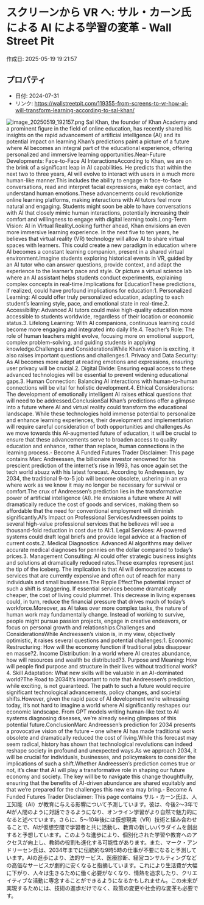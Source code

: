 # スクリーンから VR へ: サル・カーン氏による AI による学習の変革 - Wall Street Pit

作成日: 2025-05-19 19:21:57

## プロパティ

- 日付: 2024-07-31
- リンク: https://wallstreetpit.com/119355-from-screens-to-vr-how-ai-will-transform-learning-according-to-sal-khan/

![image_20250519_192157.png](../assets/image_20250519_192157.png)
Sal Khan, the founder of Khan Academy and a prominent figure in the field of online education, has recently shared his insights on the rapid advancement of artificial intelligence (AI) and its potential impact on learning.Khan’s predictions paint a picture of a future where AI becomes an integral part of the educational experience, offering personalized and immersive learning opportunities.Near-Future Developments: Face-to-Face AI InteractionsAccording to Khan, we are on the brink of a significant leap in AI capabilities. He predicts that within the next two to three years, AI will evolve to interact with users in a much more human-like manner.This includes the ability to engage in face-to-face conversations, read and interpret facial expressions, make eye contact, and understand human emotions.These advancements could revolutionize online learning platforms, making interactions with AI tutors feel more natural and engaging. Students might soon be able to have conversations with AI that closely mimic human interactions, potentially increasing their comfort and willingness to engage with digital learning tools.Long-Term Vision: AI in Virtual RealityLooking further ahead, Khan envisions an even more immersive learning experience. In the next five to ten years, he believes that virtual reality (VR) technology will allow AI to share virtual spaces with learners. This could create a new paradigm in education where AI becomes a constant learning companion, present in a shared virtual environment.Imagine students exploring historical events in VR, guided by an AI tutor who can answer questions, provide context, and adapt the experience to the learner’s pace and style. Or picture a virtual science lab where an AI assistant helps students conduct experiments, explaining complex concepts in real-time.Implications for EducationThese predictions, if realized, could have profound implications for education:1. Personalized Learning: AI could offer truly personalized education, adapting to each student’s learning style, pace, and emotional state in real-time.2. Accessibility: Advanced AI tutors could make high-quality education more accessible to students worldwide, regardless of their location or economic status.3. Lifelong Learning: With AI companions, continuous learning could become more engaging and integrated into daily life.4. Teacher’s Role: The role of human teachers might evolve, focusing more on emotional support, complex problem-solving, and guiding students in applying knowledge.Challenges and ConsiderationsWhile Khan’s vision is exciting, it also raises important questions and challenges:1. Privacy and Data Security: As AI becomes more adept at reading emotions and expressions, ensuring user privacy will be crucial.2. Digital Divide: Ensuring equal access to these advanced technologies will be essential to prevent widening educational gaps.3. Human Connection: Balancing AI interactions with human-to-human connections will be vital for holistic development.4. Ethical Considerations: The development of emotionally intelligent AI raises ethical questions that will need to be addressed.ConclusionSal Khan’s predictions offer a glimpse into a future where AI and virtual reality could transform the educational landscape. While these technologies hold immense potential to personalize and enhance learning experiences, their development and implementation will require careful consideration of both opportunities and challenges.As we move towards this AI-augmented future of education, it will be crucial to ensure that these advancements serve to broaden access to quality education and enhance, rather than replace, human connections in the learning process.- Become A Funded Futures Trader
Disclaimer: This page contains Marc Andreessen, the billionaire investor renowned for his prescient prediction of the internet’s rise in 1993, has once again set the tech world abuzz with his latest forecast. According to Andreessen, by 2034, the traditional 9-to-5 job will become obsolete, ushering in an era where work as we know it may no longer be necessary for survival or comfort.The crux of Andreessen’s prediction lies in the transformative power of artificial intelligence (AI). He envisions a future where AI will dramatically reduce the cost of goods and services, making them so affordable that the need for conventional employment will diminish significantly.AI’s Impact on Professional ServicesAndreessen points to several high-value professional services that he believes will see a thousand-fold reduction in cost due to AI:1. Legal Services: AI-powered systems could draft legal briefs and provide legal advice at a fraction of current costs.2. Medical Diagnostics: Advanced AI algorithms may deliver accurate medical diagnoses for pennies on the dollar compared to today’s prices.3. Management Consulting: AI could offer strategic business insights and solutions at dramatically reduced rates.These examples represent just the tip of the iceberg. The implication is that AI will democratize access to services that are currently expensive and often out of reach for many individuals and small businesses.The Ripple EffectThe potential impact of such a shift is staggering. If essential services become dramatically cheaper, the cost of living could plummet. This decrease in living expenses could, in turn, reduce the financial pressure that drives much of today’s workforce.Moreover, as AI takes over more complex tasks, the nature of human work may fundamentally change. Instead of working to survive, people might pursue passion projects, engage in creative endeavors, or focus on personal growth and relationships.Challenges and ConsiderationsWhile Andreessen’s vision is, in my view, objectively optimistic, it raises several questions and potential challenges:1. Economic Restructuring: How will the economy function if traditional jobs disappear en masse?2. Income Distribution: In a world where AI creates abundance, how will resources and wealth be distributed?3. Purpose and Meaning: How will people find purpose and structure in their lives without traditional work?4. Skill Adaptation: What new skills will be valuable in an AI-dominated world?The Road to 2034It’s important to note that Andreessen’s prediction, while exciting, is not guaranteed. The path to such a future would require significant technological advancements, policy changes, and societal shifts.However, given the rapid pace of AI development we’re witnessing today, it’s not hard to imagine a world where AI significantly reshapes our economic landscape. From GPT models writing human-like text to AI systems diagnosing diseases, we’re already seeing glimpses of this potential future.ConclusionMarc Andreessen’s prediction for 2034 presents a provocative vision of the future – one where AI has made traditional work obsolete and dramatically reduced the cost of living.While this forecast may seem radical, history has shown that technological revolutions can indeed reshape society in profound and unexpected ways.As we approach 2034, it will be crucial for individuals, businesses, and policymakers to consider the implications of such a shift.Whether Andreessen’s prediction comes true or not, it’s clear that AI will play a transformative role in shaping our future economy and society. The key will be to navigate this change thoughtfully, ensuring that the benefits of AI-driven abundance are shared equitably and that we’re prepared for the challenges this new era may bring.- Become A Funded Futures Trader
Disclaimer: This page contains 
サル・カーン氏は、人工知能（AI）が教育に与える影響について予測しています。彼は、今後2〜3年でAIが人間のように対話できるようになり、オンライン学習がより自然で魅力的になると述べています。さらに、5〜10年後には仮想現実（VR）技術と組み合わせることで、AIが仮想空間で学習者と共に活動し、教育の新しいパラダイムを創出すると予想しています。このような進歩により、個別化された学習や教育へのアクセスが向上し、教師の役割も進化する可能性があります。また、マーク・アンドリーセン氏は、2034年までに伝統的な9時5時の仕事が不要になると予測しています。AIの進歩により、法的サービス、医療診断、経営コンサルティングなどの高価なサービスが劇的に安くなると指摘しています。これにより生活費が大幅に下がり、人々は生きるために働く必要がなくなり、情熱を追求したり、クリエイティブな活動に専念することができるようになるかもしれません。この未来が実現するためには、技術の進歩だけでなく、政策の変更や社会的な変革も必要です。